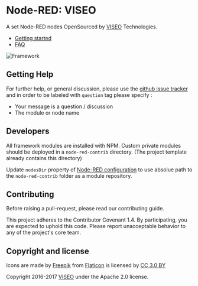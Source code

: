 # Node-RED: VISEO

A set Node-RED nodes OpenSourced by [VISEO](http://www.viseo.com/) Technologies.

- [Getting started](https://github.com/NGRP/node-red-contrib-viseo/wiki/Getting-started)
- [FAQ](https://github.com/NGRP/node-red-contrib-viseo/wiki/FAQ)

![Framework](https://github.com/NGRP/node-red-contrib-viseo/blob/master/doc/framework.png?raw=true)

## Getting Help

For further help, or general discussion, please use the [github issue tracker](https://github.com/NGRP/node-red-contrib-viseo/issues) and in order to be labeled with `question` tag please specify :
- Your message is a question / discussion
- The module or node name

## Developers

All framework modules are installed with NPM. 
Custom private modules should be deployed in a `node-red-contrib` directory. 
(The project template already contains this directory)


Update `nodesDir` property of [Node-RED configuration](https://nodered.org/docs/configuration) to use absolue path to the `node-red-contrib` folder as a module repository.

## Contributing

Before raising a pull-request, please read our contributing guide.

This project adheres to the Contributor Covenant 1.4. By participating, 
you are expected to uphold this code. 
Please report unacceptable behavior to any of the project's core team.

## Copyright and license

Icons are made by [Freepik](http://www.freepik.com) from [Flaticon](http://www.flaticon.com) is licensed by [CC 3.0 BY](http://creativecommons.org/licenses/by/3.0/)

Copyright 2016-2017 [VISEO](http://www.viseo.com/) under the Apache 2.0 license.
